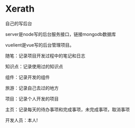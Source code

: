 # Xerath

自己的写后台

server是node写的后台服务接口，链接mongodb数据库

vuelient是vue写的后台管理项目。

随笔：记录项目开发过程中的笔记和日志

知识点：记录使用过的知识点

组件：记录开发的组件

旅游：记录自己去过的地方

项目：记录个人开发的项目

主页：记录每天的待办事项和完成事项，未完成事项，取消事项

开发人员：本人!

